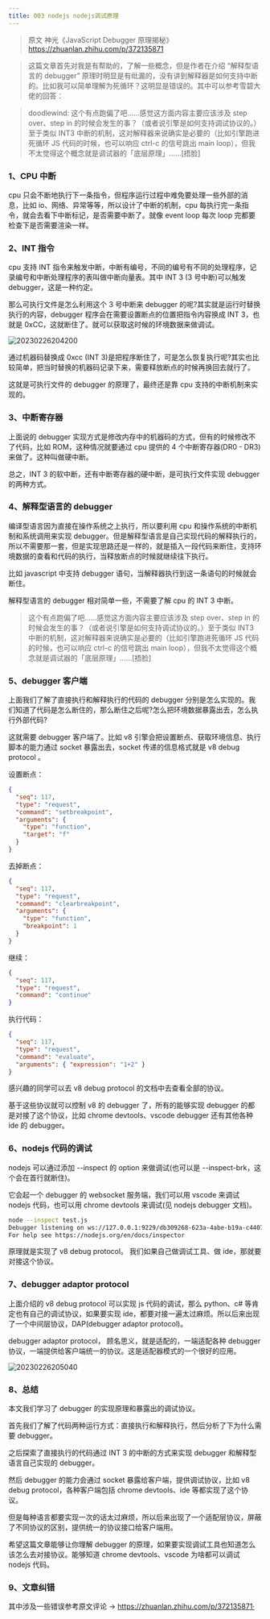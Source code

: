 ```yaml
---
title: 003 nodejs nodejs调试原理
---
```


> 原文 神光《JavaScript Debugger 原理揭秘》 https://zhuanlan.zhihu.com/p/372135871

> 这篇文章首先对我是有帮助的，了解一些概念，但是作者在介绍 “解释型语言的 debugger” 原理时明显是有纰漏的，没有讲到解释器是如何支持中断的。比如我可以简单理解为死循环？这明显是错误的。其中可以参考雪碧大佬的回答：

> doodlewind: 这个有点跑偏了吧……感觉这方面内容主要应该涉及 step over、step in 的时候会发生的事？（或者说引擎是如何支持调试协议的。）至于类似 INT3 中断的机制，这对解释器来说确实是必要的（比如引擎跑进死循环 JS 代码的时候，也可以响应 ctrl-c 的信号跳出 main loop），但我不太觉得这个概念就是调试器的「底层原理」……[捂脸]

### 1、CPU 中断

cpu 只会不断地执行下一条指令，但程序运行过程中难免要处理一些外部的消息，比如 io、网络、异常等等，所以设计了中断的机制，cpu 每执行完一条指令，就会去看下中断标记，是否需要中断了。就像 event loop 每次 loop 完都要检查下是否需要渲染一样。

### 2、INT 指令

cpu 支持 INT 指令来触发中断，中断有编号，不同的编号有不同的处理程序，记录编号和中断处理程序的表叫做中断向量表。其中 INT 3 (3 号中断)可以触发 debugger，这是一种约定。

那么可执行文件是怎么利用这个 3 号中断来 debugger 的呢?其实就是运行时替换执行的内容，debugger 程序会在需要设置断点的位置把指令内容换成 INT 3，也就是 0xCC，这就断住了。就可以获取这时候的环境数据来做调试。

![20230226204200](http://s3.airtlab.com/blog/20230226204200.png)

通过机器码替换成 0xcc (INT 3)是把程序断住了，可是怎么恢复执行呢?其实也比较简单，把当时替换的机器码记录下来，需要释放断点的时候再换回去就行了。

这就是可执行文件的 debugger 的原理了，最终还是靠 cpu 支持的中断机制来实现的。

### 3、中断寄存器

上面说的 debugger 实现方式是修改内存中的机器码的方式，但有的时候修改不了代码，比如 ROM，这种情况就要通过 cpu 提供的 4 个中断寄存器(DR0 - DR3)来做了。这种叫做硬中断。

总之，INT 3 的软中断，还有中断寄存器的硬中断，是可执行文件实现 debugger 的两种方式。

### 4、解释型语言的 debugger

编译型语言因为直接在操作系统之上执行，所以要利用 cpu 和操作系统的中断机制和系统调用来实现 debugger。但是解释型语言是自己实现代码的解释执行的，所以不需要那一套，但是实现思路还是一样的，就是插入一段代码来断住，支持环境数据的查看和代码的执行，当释放断点的时候就继续往下执行。

比如 javascript 中支持 debugger 语句，当解释器执行到这一条语句的时候就会断住。

解释型语言的 debugger 相对简单一些，不需要了解 cpu 的 INT 3 中断。

> 这个有点跑偏了吧……感觉这方面内容主要应该涉及 step over、step in 的时候会发生的事？（或者说引擎是如何支持调试协议的。）至于类似 INT3 中断的机制，这对解释器来说确实是必要的（比如引擎跑进死循环 JS 代码的时候，也可以响应 ctrl-c 的信号跳出 main loop），但我不太觉得这个概念就是调试器的「底层原理」……[捂脸]

### 5、debugger 客户端

上面我们了解了直接执行和解释执行的代码的 debugger 分别是怎么实现的。我们知道了代码是怎么断住的，那么断住之后呢?怎么把环境数据暴露出去，怎么执行外部代码?

这就需要 debugger 客户端了。比如 v8 引擎会把设置断点、获取环境信息、执行脚本的能力通过 socket 暴露出去，socket 传递的信息格式就是 v8 debug protocol 。

设置断点：

```json
{
  "seq": 117,
  "type": "request",
  "command": "setbreakpoint",
  "arguments": {
    "type": "function",
    "target": "f"
  }
}
```

去掉断点：

```json
{
  "seq": 117,
  "type": "request",
  "command": "clearbreakpoint",
  "arguments": {
    "type": "function",
    "breakpoint": 1
  }
}
```

继续：

```json
{
  "seq": 117,
  "type": "request",
  "command": "continue"
}
```

执行代码：

```json
{
  "seq": 117,
  "type": "request",
  "command": "evaluate",
  "arguments": { "expression": "1+2" }
}
```
感兴趣的同学可以去 v8 debug protocol 的文档中去查看全部的协议。

基于这些协议就可以控制 v8 的 debugger 了，所有的能够实现 debugger 的都是对接了这个协议，比如 chrome devtools、vscode debugger 还有其他各种 ide 的 debugger。

### 6、nodejs 代码的调试

nodejs 可以通过添加 --inspect 的 option 来做调试(也可以是 --inspect-brk，这个会在首行就断住)。

它会起一个 debugger 的 websocket 服务端，我们可以用 vscode 来调试 nodejs 代码，也可以用 chrome devtools 来调试(见 nodejs debugger 文档)。

```bash
node --inspect test.js
Debugger listening on ws://127.0.0.1:9229/db309268-623a-4abe-b19a-c4407ed8998d
For help see https://nodejs.org/en/docs/inspector
```

原理就是实现了 v8 debug protocol。
我们如果自己做调试工具、做 ide，那就要对接这个协议。

### 7、debugger adaptor protocol
上面介绍的 v8 debug protocol 可以实现 js 代码的调试，那么 python、c# 等肯定也有自己的调试协议，如果要实现 ide，都要对接一遍太过麻烦。所以后来出现了一个中间层协议，DAP(debugger adaptor protocol)。

debugger adaptor protocol， 顾名思义，就是适配的，一端适配各种 debugger 协议，一端提供给客户端统一的协议。这是适配器模式的一个很好的应用。

![20230226205040](http://s3.airtlab.com/blog/20230226205040.png)

### 8、总结

本文我们学习了 debugger 的实现原理和暴露出的调试协议。

首先我们了解了代码两种运行方式：直接执行和解释执行，然后分析了下为什么需要 debugger。

之后探索了直接执行的代码通过 INT 3 的中断的方式来实现 debugger 和解释型语言自己实现的 debugger。

然后 debugger 的能力会通过 socket 暴露给客户端，提供调试协议，比如 v8 debug protocol，各种客户端包括 chrome devtools、ide 等都实现了这个协议。

但是每种语言都要实现一次的话太过麻烦，所以后来出现了一个适配层协议，屏蔽了不同协议的区别，提供统一的协议接口给客户端用。

希望这篇文章能够让你理解 debugger 的原理，如果要实现调试工具也知道怎么该怎么去对接协议。能够知道 chrome devtools、vscode 为啥都可以调试 nodejs 代码。

### 9、文章纠错
其中涉及一些错误参考原文评论 -> https://zhuanlan.zhihu.com/p/372135871·